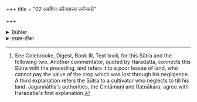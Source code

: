 +++
title = "02 अवशिनः कीनाशस्य कर्मन्यासे"

+++

<details><summary>Bühler</summary>

2. A servant in tillage who abandons his work shall be flogged. [^2] 


[^2]:  See Colebrooke, Digest, Book III, Text lxviii, for this Sūtra and the following two. Another commentator, quoted by Haradatta, connects this Sūtra with the preceding, and refers it to a poor lessee of land, who cannot pay the value of the crop which was lost through his negligence. A third explanation refers the Sūtra to a cultivator who neglects to till his land. Jagannātha's authorities, the Cintāmaṇi and Ratnākara, agree with Haradatta's first explanation.
</details>

<details><summary>हरदत्त-टीका</summary>

## सूत्रम्
अवशिनः कीनाशस्य कर्मन्यासे दण्डताडनम् ॥२॥  
### टिप्पनी
कीनाशः कर्षकः। तस्याऽवशिनः अस्वतन्त्रस्य निर्धनस्थ कर्मन्यासे स चेत् कृषिकर्म न्यसेत् विच्छिन्द्यात् तस्य दण्डेन ताडनं कर्तव्यं स दण्डेन ताडयितव्यः । अर्थाभावान्नाऽर्थदण्डः ॥  

अपर आह- अवशी अवश्यः अविधेयः यः क्षेत्रं परिगृह्याऽवशिनः कीनाशस्य कृषिकर्म न्यसेत् न स्वयं कुर्यात् , तदा स परिग्राहको दण्डेन ताडयितव्य इति। यदि वा अवशिन इति बहुव्रीहिः । यस्य कीनाशस्य वशी स्वतन्त्रः क्षेत्रवान्नास्ति, स यदि पूर्वकृष्टस्य क्षेत्रस्य कृषिकर्म न्यसेत् न कुर्यात्, तस्य दण्डताडनं दण्ड इति राजपुरुषस्योपदेशः ॥२॥
</details>

